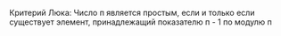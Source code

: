 Критерий Люка: Число п является простым, если и только если существует элемент, принадлежащий показателю п - 1 по модулю п